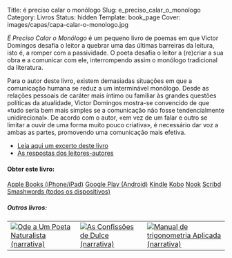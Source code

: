 Title: é preciso calar o monólogo
Slug: e_preciso_calar_o_monologo
Category: Livros
Status: hidden
Template: book_page
Cover: images/capas/capa-calar-o-monologo.jpg

*É Preciso Calar o Monólogo* é um pequeno livro de poemas em que Victor Domingos desafia o leitor a quebrar uma das últimas barreiras da leitura, isto é, a romper com a passividade. O poeta desafia o leitor a (re)criar a sua obra e a comunicar com ele, interrompendo assim o monólogo tradicional da literatura. 

Para o autor deste livro, existem demasiadas situações em que a comunicação humana se reduz a um interminável monólogo. Desde as relações pessoais de caráter mais íntimo ou familiar às grandes questões políticas da atualidade, Victor Domingos mostra-se convencido de que «tudo seria bem mais simples se a comunicação não fosse tendencialmente unidirecional». De acordo com o autor, «em vez de um falar e outro se limitar a ouvir de uma forma muito pouco criativa», é necessário dar voz a ambas as partes, promovendo uma comunicação mais efetiva. 


- [Leia aqui um excerto deste livro]({filename}/artigos/2012/2012-03-09_excerto-poema-calar-o-monologo.md)  
- [As respostas dos leitores-autores]({filename}/paginas/livros/respostas.md)


#### Obter este livro:

<div class="get_book">
  <a href="https://itunes.apple.com/pt/book/id512480180" class="store_button">Apple Books (iPhone/iPad)</a> 
  <a href="https://play.google.com/store/books/author?id=Victor%20Domingos" class="store_button">Google Play (Android)</a> 
  <a href="https://www.amazon.com/dp/B007MUXYLI" class="store_button">Kindle</a> 
  <a href="https://www.kobobooks.com/ebook/%C3%89-Preciso-Calar-o-Mon%C3%B3logo/book-pgpY2K3_-0CJVNyG4__9Qw/page1.html?s=8p6dLHok8kGzFMvJnBfeoQ&r=2" class="store_button">Kobo</a> 
  <a href="https://www.barnesandnoble.com/w/preciso-calar-o-mon-logo-victor-domingos/1109677050?ean=2940033077991&itm=1&usri=victor+domingos" class="store_button">Nook</a> 
  <a href="https://pt.scribd.com/book/193769201/E-Preciso-Calar-o-Monologo" class="store_button">Scribd</a> 
  <a href="https://www.smashwords.com/books/view/136180#longdescr?ref=victordomingos" class="store_button">Smashwords (todos os dispositivos)</a>


<div class="related_books">
<h5 class="related_articles_header">Outros livros:</h5>
<table>
  <tr>
    <td>
      <a href="ode_a_um_poeta_naturalista.html"><img class="other_book book_cover" src="../images/capas/capa-ode-360.jpg" alt="Ode a Um Poeta Naturalista (narrativa)"></a>
    </td>
    <td>
        <a href="as_confissoes_de_dulce.html"><img class="other_book book_cover" src="../images/capas/capa-dulce-360.jpg" alt="As Confissões de Dulce (narrativa)"></a>
    </td>
    <td>
        <a href="manual_de_trigonometria_aplicada.html"><img class="other_book book_cover" src="../images/capas/capa-manual-360.jpg" alt="Manual de trigonometria Aplicada (narrativa)"></a>
    </td>
  </tr>
        
</table>
</div>
